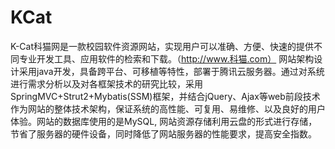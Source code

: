 # KCat
K-Cat科猫网是一款校园软件资源网站，实现用户可以准确、方便、快速的提供不同专业开发工具、应用软件的检索和下载。（http://www.科猫.com） 网站架构设计采用java开发，具备跨平台、可移植等特性，部署于腾讯云服务器。通过对系统进行需求分析以及对各框架技术的研究比较，采用SpringMVC+Strut2+Mybatis(SSM)框架，并结合jQuery、Ajax等web前段技术作为网站的整体技术架构，保证系统的高性能、可复用、易维修、以及良好的用户体验。网站的数据库使用的是MySQL, 网站资源存储利用云盘的形式进行存储，节省了服务器的硬件设备，同时降低了网站服务器的性能要求，提高安全指数。
